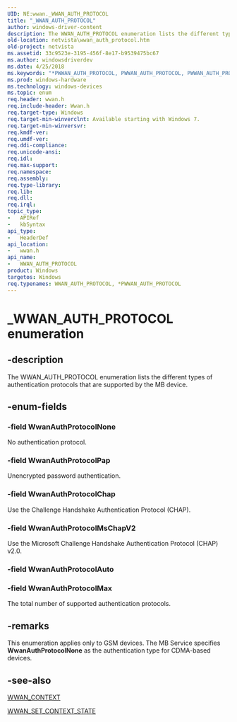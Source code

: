 ```yaml
---
UID: NE:wwan._WWAN_AUTH_PROTOCOL
title: "_WWAN_AUTH_PROTOCOL"
author: windows-driver-content
description: The WWAN_AUTH_PROTOCOL enumeration lists the different types of authentication protocols that are supported by the MB device.
old-location: netvista\wwan_auth_protocol.htm
old-project: netvista
ms.assetid: 33c9523e-3195-456f-8e17-b9539475bc67
ms.author: windowsdriverdev
ms.date: 4/25/2018
ms.keywords: "*PWWAN_AUTH_PROTOCOL, PWWAN_AUTH_PROTOCOL, PWWAN_AUTH_PROTOCOL enumeration pointer [Network Drivers Starting with Windows Vista], WWAN_AUTH_PROTOCOL, WWAN_AUTH_PROTOCOL enumeration [Network Drivers Starting with Windows Vista], WwanAuthProtocolChap, WwanAuthProtocolMax, WwanAuthProtocolMsChapV2, WwanAuthProtocolNone, WwanAuthProtocolPap, WwanRef_b7f5b77c-f85f-4ed2-adfa-306b903da5fd.xml, _WWAN_AUTH_PROTOCOL, netvista.wwan_auth_protocol, wwan/PWWAN_AUTH_PROTOCOL, wwan/WWAN_AUTH_PROTOCOL, wwan/WwanAuthProtocolChap, wwan/WwanAuthProtocolMax, wwan/WwanAuthProtocolMsChapV2, wwan/WwanAuthProtocolNone, wwan/WwanAuthProtocolPap"
ms.prod: windows-hardware
ms.technology: windows-devices
ms.topic: enum
req.header: wwan.h
req.include-header: Wwan.h
req.target-type: Windows
req.target-min-winverclnt: Available starting with Windows 7.
req.target-min-winversvr: 
req.kmdf-ver: 
req.umdf-ver: 
req.ddi-compliance: 
req.unicode-ansi: 
req.idl: 
req.max-support: 
req.namespace: 
req.assembly: 
req.type-library: 
req.lib: 
req.dll: 
req.irql: 
topic_type:
-	APIRef
-	kbSyntax
api_type:
-	HeaderDef
api_location:
-	wwan.h
api_name:
-	WWAN_AUTH_PROTOCOL
product: Windows
targetos: Windows
req.typenames: WWAN_AUTH_PROTOCOL, *PWWAN_AUTH_PROTOCOL
---
```


# _WWAN_AUTH_PROTOCOL enumeration


## -description


The WWAN_AUTH_PROTOCOL enumeration lists the different types of authentication protocols that are
  supported by the MB device.


## -enum-fields




### -field WwanAuthProtocolNone

No authentication protocol.


### -field WwanAuthProtocolPap

Unencrypted password authentication.


### -field WwanAuthProtocolChap

Use the Challenge Handshake Authentication Protocol (CHAP).


### -field WwanAuthProtocolMsChapV2

Use the Microsoft Challenge Handshake Authentication Protocol (CHAP) v2.0.


### -field WwanAuthProtocolAuto


### -field WwanAuthProtocolMax

The total number of supported authentication protocols.


## -remarks



This enumeration applies only to GSM devices. The MB Service specifies 
    <b>WwanAuthProtocolNone</b> as the authentication type for CDMA-based devices.




## -see-also




<a href="https://msdn.microsoft.com/library/windows/hardware/ff571201">WWAN_CONTEXT</a>



<a href="https://msdn.microsoft.com/library/windows/hardware/ff571235">WWAN_SET_CONTEXT_STATE</a>
 

 

